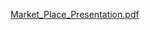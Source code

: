 [Market_Place_Presentation.pdf](https://github.com/user-attachments/files/16026660/Market_Place_Presentation.pdf)
